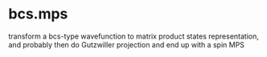 bcs.mps
======

transform a bcs-type wavefunction to matrix product states representation, and probably then do Gutzwiller projection and end up with a spin MPS
